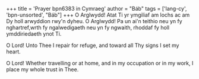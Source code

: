 +++
title = 'Prayer bpn6383 in Cymraeg'
author = "Báb"
tags = ['lang-cy', 'bpn-unsorted', "Báb"]
+++
O Arglwydd!
Atat Ti yr ymgiliaf am lochs ac am Dy holl arwyddion rwy'n dyheu. O Arglwydd! Pa un ai'n teithio neu yn fy nghartref,wrth fy ngalwedigaeth neu yn fy ngwaith, rhoddaf fy holl ymddiriedaeth ynot Ti.


O Lord!
 Unto Thee I repair for refuge, and toward all Thy signs I set my heart.

O Lord! Whether travelling or at home, and in my occupation or in my work, I place my whole trust in Thee.
